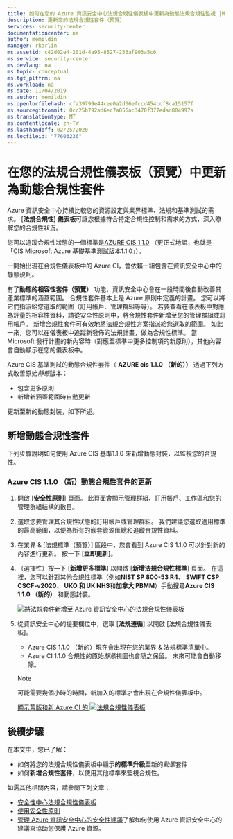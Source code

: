 ```yaml
---
title: 如何在您的 Azure 資訊安全中心法規合規性儀表板中更新為動態法規合規性監視 |Microsoft Docs
description: 更新您的法規合規性套件（預覽）
services: security-center
documentationcenter: na
author: memildin
manager: rkarlin
ms.assetid: c42d02e4-201d-4a95-8527-253af903a5c6
ms.service: security-center
ms.devlang: na
ms.topic: conceptual
ms.tgt_pltfrm: na
ms.workload: na
ms.date: 11/04/2019
ms.author: memildin
ms.openlocfilehash: cfa39799e44cee0a2d36efccd454ccf8ca15157f
ms.sourcegitcommit: 0cc25b792ad6ec7a056ac3470f377edad804997a
ms.translationtype: MT
ms.contentlocale: zh-TW
ms.lasthandoff: 02/25/2020
ms.locfileid: "77603236"
---
```

# <a name="update-to-dynamic-compliance-packages-in-your-regulatory-compliance-dashboard-preview"></a>在您的法規合規性儀表板（預覽）中更新為動態合規性套件

Azure 資訊安全中心持續比較您的資源設定與業界標準、法規和基準測試的需求。 [**法規合規性] 儀表板**可讓您根據符合特定合規性控制和需求的方式，深入瞭解您的合規性狀況。

您可以追蹤合規性狀態的一個標準是[AZURE CIS 1.1.0](https://www.cisecurity.org/benchmark/azure/) （更正式地說，也就是「CIS Microsoft Azure 基礎基準測試版本1.1.0」）。 

一開始出現在合規性儀表板中的 Azure CI，會依賴一組包含在資訊安全中心中的靜態規則。

有了**動態的相容性套件（預覽）** 功能，資訊安全中心會在一段時間後自動改善其產業標準的涵蓋範圍。 合規性套件基本上是 Azure 原則中定義的計畫。 您可以將它們指派給您選取的範圍（訂用帳戶、管理群組等等）。 若要查看在儀表板中對應為評量的相容性資料，請從安全性原則中，將合規性套件新增至您的管理群組或訂用帳戶。 新增合規性套件可有效地將法規合規性方案指派給您選取的範圍。 如此一來，您可以在儀表板中追蹤新發佈的法規計畫，做為合規性標準。 當 Microsoft 發行計畫的新內容時（對應至標準中更多控制項的新原則），其他內容會自動顯示在您的儀表板中。

Azure CIS 基準測試的動態合規性套件（ **AZURE cis 1.1.0 （新的））** 透過下列方式改善原始*靜態*版本：

* 包含更多原則
* 新增新涵蓋範圍時自動更新 

更新至新的動態封裝，如下所述。

## <a name="adding-a-dynamic-compliance-package"></a>新增動態合規性套件

下列步驟說明如何使用 Azure CIS 基準1.1.0 來新增動態封裝，以監視您的合規性。   

### <a name="update-to-the-azure-cis-110-new-dynamic-compliance-package"></a>Azure CIS 1.1.0 （新）動態合規性套件的更新 

1. 開啟 [**安全性原則**] 頁面。 此頁面會顯示管理群組、訂用帳戶、工作區和您的管理群組結構的數目。

1. 選取您要管理其合規性狀態的訂用帳戶或管理群組。 我們建議您選取適用標準的最高範圍，以便為所有的嵌套資源匯總和追蹤合規性資料。 

1. 在業界 & [法規標準（預覽）] 區段中，您會看到 Azure CIS 1.1.0 可以針對新的內容進行更新。 按一下 [**立即更新**]。 

1. （選擇性）按一下 [**新增更多標準**] 以開啟 [**新增法規合規性標準**] 頁面。 在這裡，您可以針對其他合規性標準（例如**NIST SP 800-53 R4**、 **SWIFT CSP CSCF-v2020**、 **UKO 和 UK NHS**和**加拿大 PBMM**）手動搜尋**Azure CIS 1.1.0 （新的）** 和動態封裝。
    
    ![將法規套件新增至 Azure 資訊安全中心的法規合規性儀表板](./media/update-regulatory-compliance-packages/security-center-dynamic-regulatory-compliance-additional-standards.png)


1. 從資訊安全中心的提要欄位中，選取 [**法規遵循**] 以開啟 [法規合規性儀表板]。 
    * Azure CIS 1.1.0 （新的）現在會出現在您的業界 & 法規標準清單中。 
    * Azure CI 1.1.0 合規性的原始*靜態*視圖也會隨之保留。 未來可能會自動移除。

    > [!NOTE]
    > 可能需要幾個小時的時間，新加入的標準才會出現在合規性儀表板中。


    [顯示舊版和新 Azure CI 的 ![法規合規性儀表板](media/update-regulatory-compliance-packages/security-center-dynamic-regulatory-compliance-cis-old-and-new.png)](media/update-regulatory-compliance-packages/security-center-dynamic-regulatory-compliance-cis-old-and-new.png#lightbox)


## <a name="next-steps"></a>後續步驟

在本文中，您已了解：

* 如何將您的法規合規性儀表板中顯示**的標準升級**至新的*動態*套件
* 如何**新增合規性套件**，以使用其他標準來監視合規性。 

如需其他相關內容，請參閱下列文章： 

- [安全性中心法規合規性儀表板](security-center-compliance-dashboard.md)
- [使用安全性原則](tutorial-security-policy.md)
- [管理 Azure 資訊安全中心的安全性建議](security-center-recommendations.md)了解如何使用 Azure 資訊安全中心的建議來協助您保護 Azure 資源。